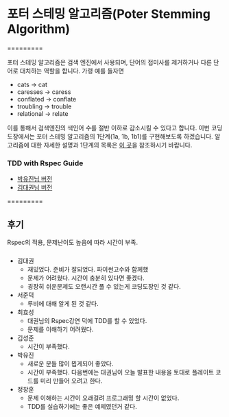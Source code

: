 # 포터 스테밍 알고리즘(Poter Stemming Algorithm)
=========

포터 스테밍 알고리즘은 검색 엔진에서 사용되며, 단어의 접미사를 제거하거나 다른 단어로 대치하는 역할을 합니다. 가령 예를 들자면

* cats → cat
* caresses → caress
* conflated → conflate
* troubling → trouble
* relational → relate

이를 통해서 검색엔진의 색인어 수를 절반 이하로 감소시킬 수 있다고 합니다.
이번 코딩도장에서는 포터 스테밍 알고리즘의 1단계(1a, 1b, 1b1)를 구현해보도록 하겠습니다. 알고리즘에 대한 자세한 설명과 1단계의 목록은 [이 곳](https://web.archive.org/web/20121104182440/http://sokum.tistory.com/25)을 참조하시기 바랍니다.

### TDD with Rspec Guide
 * [박유진님 버전](https://github.com/parkeugene/playground)
 * [김대권님 버전](https://github.com/nacyot/my_awesome_ruby_project)

=========
## 후기

Rspec의 적용, 문제난이도 높음에 따라 시간이 부족.

### 
 * 김대권
	* 재밌었다. 준비가 잘되었다. 파이썬고수와 함께했
	* 문제가 어려웠다. 시간이 충분히 있다면 좋겠다.
	* 굉장히 쉬운문제도 오랜시간 풀 수 있는게 코딩도장인 것 같다.
 * 서준덕
 	* 루비에 대해 알게 된 것 같다.
 * 최효성
 	* 대권님의 Rspec강연 덕에 TDD를 할 수 있었다.
 	* 문제를 이해하기 어려웠다.
 * 김성준
 	* 시간이 부족했다.
 * 박유진
 	* 새로운 분들 많이 뵙게되어 좋았다.
 	* 시간이 부족했다. 다음번에는 대권님이 오늘 발표한 내용을 토대로 플레이트 코드를 미리 만들어 오려고 한다.
 * 정창훈
 	* 문제 이해하는 시간이 오래걸려 프로그래밍 할 시간이 없었다.
 	* TDD를 실습하기에는 좋은 예제였던거 같다.
